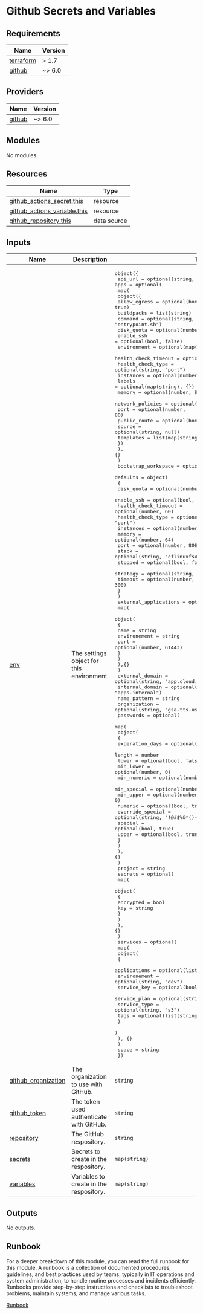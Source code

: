 <!-- BEGIN_TF_DOCS -->
# Github Secrets and Variables

## Requirements

| Name | Version |
|------|---------|
| <a name="requirement_terraform"></a> [terraform](#requirement\_terraform) | > 1.7 |
| <a name="requirement_github"></a> [github](#requirement\_github) | ~> 6.0 |

## Providers

| Name | Version |
|------|---------|
| <a name="provider_github"></a> [github](#provider\_github) | ~> 6.0 |

## Modules

No modules.

## Resources

| Name | Type |
|------|------|
| [github_actions_secret.this](https://registry.terraform.io/providers/integrations/github/latest/docs/resources/actions_secret) | resource |
| [github_actions_variable.this](https://registry.terraform.io/providers/integrations/github/latest/docs/resources/actions_variable) | resource |
| [github_repository.this](https://registry.terraform.io/providers/integrations/github/latest/docs/data-sources/repository) | data source |

## Inputs

| Name | Description | Type | Default | Required |
|------|-------------|------|---------|:--------:|
| <a name="input_env"></a> [env](#input\_env) | The settings object for this environment. | <pre>object({<br>    api_url               = optional(string, "https://api.fr.cloud.gov")<br>    apps = optional(<br>      map(<br>        object({<br>          allow_egress         = optional(bool, true)<br>          buildpacks           = list(string)<br>          command              = optional(string, "entrypoint.sh")<br>          disk_quota           = optional(number, 1024)<br>          enable_ssh           = optional(bool, false)<br>          environment          = optional(map(string), {})<br>          health_check_timeout = optional(number, 180)<br>          health_check_type    = optional(string, "port")<br>          instances            = optional(number, 1)<br>          labels = optional(map(string), {})<br>          memory = optional(number, 96)<br>          network_policies = optional(map(number),{})<br>          port         = optional(number, 80)<br>          public_route = optional(bool, false)<br>          source       = optional(string, null)<br>          templates    = list(map(string))<br>        })<br>      ), {}<br>    )<br>    bootstrap_workspace = optional(string, "bootstrap")<br>    defaults = object(<br>      {<br>        disk_quota           = optional(number, 2048)<br>        enable_ssh           = optional(bool, true)<br>        health_check_timeout = optional(number, 60)<br>        health_check_type    = optional(string, "port")<br>        instances            = optional(number, 1)<br>        memory               = optional(number, 64)<br>        port                 = optional(number, 8080)<br>        stack                = optional(string, "cflinuxfs4")<br>        stopped              = optional(bool, false)<br>        strategy             = optional(string, "none")<br>        timeout              = optional(number, 300)<br>      }<br>    )<br>    external_applications = optional(<br>      map(<br>        object(<br>          {<br>            name       = string<br>            environement = string<br>            port       = optional(number, 61443)<br>          }<br>        )<br>      ),{}<br>    )<br>    external_domain = optional(string, "app.cloud.gov")<br>    internal_domain = optional(string, "apps.internal")<br>    name_pattern    = string<br>    organization    = optional(string, "gsa-tts-usagov")<br>    passwords = optional(<br>      map(<br>        object(<br>          {<br>            experation_days = optional(number, 0)<br>            length = number<br>            lower = optional(bool, false)<br>            min_lower = optional(number, 0)<br>            min_numeric = optional(number, 0)<br>            min_special = optional(number, 0)<br>            min_upper = optional(number, 0)<br>            numeric = optional(bool, true)<br>            override_special = optional(string, "!@#$%&*()-_=+[]{}<>:?")<br>            special = optional(bool, true)<br>            upper = optional(bool, true)<br>          }<br>        )<br>      ), {}<br>    )<br>    project = string<br>    secrets = optional(<br>      map(<br>        object(<br>          {<br>            encrypted = bool<br>            key = string<br>          }<br>        )<br>      ), {}<br>    )<br>    services = optional(<br>      map(<br>        object(<br>          {<br>            applications = optional(list(string), [])<br>            environement = optional(string, "dev")<br>            service_key  = optional(bool, true)<br>            service_plan = optional(string, "basic")<br>            service_type = optional(string, "s3")<br>            tags         = optional(list(string), [])<br>          }<br>        )<br>      ), {}<br>    )<br>    space = string<br>  })</pre> | n/a | yes |
| <a name="input_github_organization"></a> [github\_organization](#input\_github\_organization) | The organization to use with GitHub. | `string` | `"GSA"` | no |
| <a name="input_github_token"></a> [github\_token](#input\_github\_token) | The token used authenticate with GitHub. | `string` | n/a | yes |
| <a name="input_repository"></a> [repository](#input\_repository) | The GitHub respository. | `string` | n/a | yes |
| <a name="input_secrets"></a> [secrets](#input\_secrets) | Secrets to create in the respository. | `map(string)` | `{}` | no |
| <a name="input_variables"></a> [variables](#input\_variables) | Variables to create in the respository. | `map(string)` | `{}` | no |

## Outputs

No outputs.

## Runbook

For a deeper breakdown of this module, you can read the full runbook for this module. A runbook is a collection of documented procedures, guidelines, and best practices used by teams, typically in IT operations and system administration, to handle routine processes and incidents efficiently. Runbooks provide step-by-step instructions and checklists to troubleshoot problems, maintain systems, and manage various tasks.

[Runbook](RUNBOOK.md)
<!-- END_TF_DOCS -->